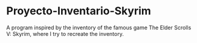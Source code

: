 # Proyecto-Inventario-Skyrim
A program inspired by the inventory of the famous game The Elder Scrolls V: Skyrim, where I try to recreate the inventory.
